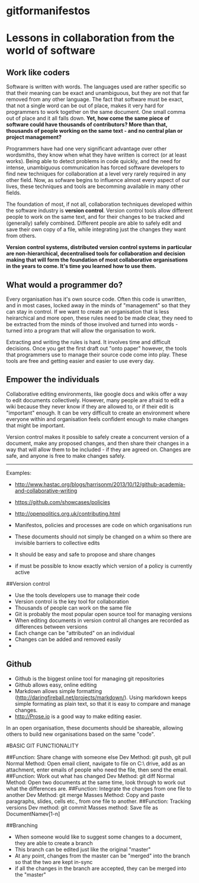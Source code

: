 # gitformanifestos


# Lessons in collaboration from the world of software

## Work like coders
Software is written with words. The languages used are rather specific so that their meaning can be exact and unambiguous, but they are not that far removed from any other language. The fact that software must be exact, that not a single word can be out of place, makes it very hard for programmers to work together on the same document. One small comma out of place and it all falls down. __Yet, how come the same piece of software could have thousands of contributors? More than that, thousands of people working on the same text - and no central plan or project management?__

Programmers have had one very significant advantage over other wordsmiths, they know when what they have written is correct (or at least works). Being able to detect problems in code quickly, and the need for intense, unambiguous communication has forced software developers to find new techniques for collaboration at a level very rarely required in any other field. Now, as sofware begins to influence almost every aspect of our lives, these techniques and tools are becomming available in many other fields. 

The foundation of most, if not all, collaboration techniques developed within the software industry is __version control__. Version control tools allow different people to work on the same text, and for their changes to be tracked and (generally) safely combined. Different people are able to safely edit and save their own copy of a file, while integrating just the changes they want from others. 

__Version control systems, distributed version control systems in particular are non-hierarchical, decentralised tools for collaboration and decision making that will form the foundation of most collaborative organisations in the years to come. It's time you learned how to use them.__ 

## What would a programmer do?
Every organisation has it's own source code. Often this code is unwritten, and in most cases, locked away in the minds of "management" so that they can stay in control. If we want to create an organisation that is less heirarchical and more open, these rules need to be made clear, they need to be extracted from the minds of those involved and turned into words - turned into a program that will allow the organisation to work. 

Extracting and writing the rules is hard. It involves time and difficult decisions. Once you get the first draft out "onto paper" however, the tools that programmers use to manage their source code come into play. These tools are free and getting easier and easier to use every day. 

## Empower the individuals
Collaborative editing environments, like google docs and wikis offer a way to edit documents collectively. However, many people are afraid to edit a wiki because they never know if they are allowed to, or if their edit is "important" enough. It can be very difficult to create an environment where everyone within and organisation feels confident enough to make changes that might be important. 

Version control makes it possible to safely create a concurrent version of a document, make any proposed changes, and then share their changes in a way that will allow them to be included - if they are agreed on. Changes are safe, and anyone is free to make changes safely. 



---------------------------------


Examples: 
* http://www.hastac.org/blogs/harrisonm/2013/10/12/github-academia-and-collaborative-writing
* https://github.com/showcases/policies
* http://openpolitics.org.uk/contributing.html


* Manifestos, policies and processes are code on which organisations run
* These documents should not simply be changed on a whim so there are invisible barriers to collective edits
* It should be easy and safe to propose and share changes
* if must be possible to know exactly which version of a policy is currently active 


##Version control
* Use the tools developers use to manage their code
* Version control is the key tool for collaboration
* Thousands of people can work on the same file
* Git is probably the most popular open source tool for managing versions
* When editing documents in version control all changes are recorded as differences between versions
* Each change can be "attributed" on an individual
* Changes can be added and removed easily
* 


## Github
* Github is the biggest online tool for managing git repositories
* Github allows easy, online editing 
* Markdown allows simple formatting (http://daringfireball.net/projects/markdown/). Using markdown keeps simple formating as plain text, so that it is easy to compare and manage changes. 
* http://Prose.io is a good way to make editing easier.



In an open organisation, these documents should be shareable, allowing others to build new organisations based on the same "code".








#BASIC GIT FUNCTIONALITY

##Function: Share change with someone else
Dev Method: git push, git pull
Normal Method: Open email client, navigate to file on C:\ drive, add as an attachment, enter emails of people who need the file, then send the email.
##Function: Work out what has changed
Dev Method: git diff
Normal Method: Open two documents at the same time, look through to work out what the differences are.
##Function: Integrate the changes from one file to another
Dev Method: git merge
Masses Method: Copy and paste paragraphs, slides, cells etc., from one file to another.
##Function: Tracking versions
Dev method: git commit
Masses method: Save file as DocumentNamev[1-n]


##Branching
* When someone would like to suggest some changes to a document, they are able to create a branch 
* This branch can be edited just like the original "master"
* At any point, changes from the master can be "merged" into the branch so that the two are kept in-sync
* if all the changes in the branch are accepted, they can be merged into the "master"
